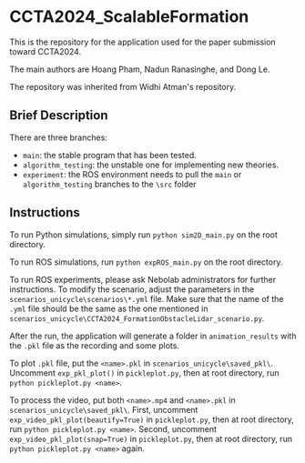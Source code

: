 # CCTA2024_ScalableFormation
This is the repository for the application used for the paper submission toward CCTA2024.

The main authors are Hoang Pham, Nadun Ranasinghe, and Dong Le.

The repository was inherited from Widhi Atman's repository.

## Brief Description
There are three branches:
- `main`: the stable program that has been tested.
- `algorithm_testing`: the unstable one for implementing new theories.
- `experiment`: the ROS environment needs to pull the `main` or `algorithm_testing` branches to the `\src` folder

## Instructions
To run Python simulations, simply run `python sim2D_main.py` on the root directory.

To run ROS simulations, run `python expROS_main.py` on the root directory.

To run ROS experiments, please ask Nebolab administrators for further instructions.
To modify the scenario, adjust the parameters in the `scenarios_unicycle\scenarios\*.yml` file. 
Make sure that the name of the `.yml` file should be the same as the one mentioned in `scenarios_unicycle\CCTA2024_FormationObstacleLidar_scenario.py`.

After the run, the application will generate a folder in `animation_results` with the `.pkl` file as the recording and some plots.

To plot `.pkl` file, put the `<name>.pkl` in `scenarios_unicycle\saved_pkl\`.
Uncomment `exp_pkl_plot()` in `pickleplot.py`, then at root directory, run `python pickleplot.py <name>`.

To process the video, put both `<name>.mp4` and `<name>.pkl` in `scenarios_unicycle\saved_pkl\`.
First, uncomment `exp_video_pkl_plot(beautify=True)` in `pickleplot.py`, then at root directory, run `python pickleplot.py <name>`.
Second, uncomment `exp_video_pkl_plot(snap=True)` in `pickleplot.py`, then at root directory, run `python pickleplot.py <name>` again.